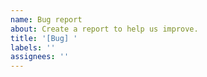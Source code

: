 ```yaml
---
name: Bug report
about: Create a report to help us improve.
title: '[Bug] '
labels: ''
assignees: ''
---
```


<!--

Please search the wiki and existing tickets first. For example, the QuickLook extension may not work in certain cases.

Please ensure you're using the latest build from https://github.com/MarkEdit-app/MarkEdit/releases and share your macOS version.

Please describe the issue clearly to help us investigate. Screenshots or screen recordings can be very helpful. Thanks!

-->
